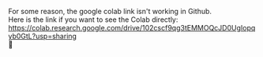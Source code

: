 For some reason, the google colab link isn't working in Github. <br />
Here is the link if you want to see the Colab directly: https://colab.research.google.com/drive/102cscf9qg3tEMMOQcJD0UgIopqyb0GtL?usp=sharing <br />
:goggles:
